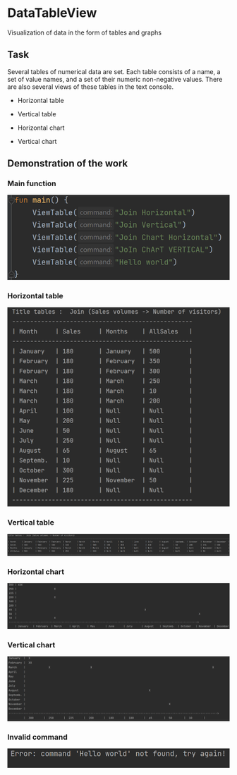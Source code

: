 # DataTableView
Visualization of data in the form of tables and graphs

## Task

Several tables of numerical data are set. Each table consists of a name, a set of value names, and a set of their numeric non-negative values. There are also several views of these tables in the text console.

* Horizontal table

* Vertical table

* Horizontal chart

* Vertical chart

## Demonstration of the work

### Main function

![Alt text](image/main.png)

### Horizontal table

![Alt text](image/table_1.png)

### Vertical table

![Alt text](image/table_2.png)

### Horizontal chart

![Alt text](image/table_3.png)

### Vertical chart

![Alt text](image/table_4.png)

### Invalid command

![Alt text](image/error_command.png)
